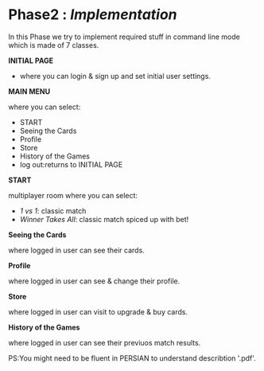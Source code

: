 # Phase2 : *Implementation*

In this Phase we try to implement required stuff in command line mode which is made of 7 classes.

**INITIAL PAGE**
- where you can login & sign up and set initial user settings.

**MAIN MENU**

where you can select:
- START
- Seeing the Cards
- Profile
- Store
- History of the Games
- log out:returns to INITIAL PAGE

**START**

multiplayer room where you can select:
 - *1 vs 1*: classic match
 - *Winner Takes All*: classic match spiced up with bet!

**Seeing the Cards**

where logged in user can see their cards.

**Profile**

where logged in user can see & change their profile.

**Store**

where logged in user can visit to upgrade & buy cards.

**History of the Games**

where logged in user can see their previuos match results.


 PS:You might need to be fluent in PERSIAN to understand describtion '.pdf'.
